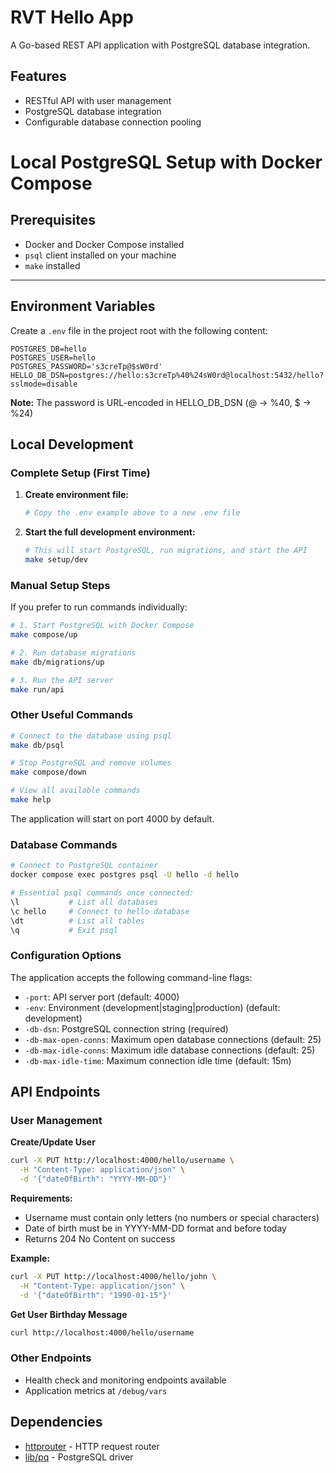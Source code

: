 # RVT Hello App

A Go-based REST API application with PostgreSQL database integration.

## Features

- RESTful API with user management
- PostgreSQL database integration
- Configurable database connection pooling

# Local PostgreSQL Setup with Docker Compose

## Prerequisites

- Docker and Docker Compose installed
- `psql` client installed on your machine
- `make` installed

---

## Environment Variables

Create a `.env` file in the project root with the following content:

```env
POSTGRES_DB=hello
POSTGRES_USER=hello
POSTGRES_PASSWORD='s3creTp@$sW0rd'
HELLO_DB_DSN=postgres://hello:s3creTp%40%24sW0rd@localhost:5432/hello?sslmode=disable
```

**Note:** The password is URL-encoded in HELLO_DB_DSN (@ → %40, $ → %24)

## Local Development

### Complete Setup (First Time)

1. **Create environment file:**
   ```bash
   # Copy the .env example above to a new .env file
   ```

2. **Start the full development environment:**
   ```bash
   # This will start PostgreSQL, run migrations, and start the API
   make setup/dev
   ```

### Manual Setup Steps

If you prefer to run commands individually:

```bash
# 1. Start PostgreSQL with Docker Compose
make compose/up

# 2. Run database migrations
make db/migrations/up

# 3. Run the API server
make run/api
```

### Other Useful Commands

```bash
# Connect to the database using psql
make db/psql

# Stop PostgreSQL and remove volumes
make compose/down

# View all available commands
make help
```

The application will start on port 4000 by default.

### Database Commands

```bash
# Connect to PostgreSQL container
docker compose exec postgres psql -U hello -d hello

# Essential psql commands once connected:
\l           # List all databases
\c hello     # Connect to hello database
\dt          # List all tables
\q           # Exit psql
```

### Configuration Options

The application accepts the following command-line flags:

- `-port`: API server port (default: 4000)
- `-env`: Environment (development|staging|production) (default: development)
- `-db-dsn`: PostgreSQL connection string (required)
- `-db-max-open-conns`: Maximum open database connections (default: 25)
- `-db-max-idle-conns`: Maximum idle database connections (default: 25)
- `-db-max-idle-time`: Maximum connection idle time (default: 15m)

## API Endpoints

### User Management

**Create/Update User**
```bash
curl -X PUT http://localhost:4000/hello/username \
  -H "Content-Type: application/json" \
  -d '{"dateOfBirth": "YYYY-MM-DD"}'
```

**Requirements:**
- Username must contain only letters (no numbers or special characters)
- Date of birth must be in YYYY-MM-DD format and before today
- Returns 204 No Content on success

**Example:**
```bash
curl -X PUT http://localhost:4000/hello/john \
  -H "Content-Type: application/json" \
  -d '{"dateOfBirth": "1990-01-15"}'
```

**Get User Birthday Message**
```bash
curl http://localhost:4000/hello/username
```

### Other Endpoints

- Health check and monitoring endpoints available
- Application metrics at `/debug/vars`

## Dependencies

- [httprouter](https://github.com/julienschmidt/httprouter) - HTTP request router
- [lib/pq](https://github.com/lib/pq) - PostgreSQL driver